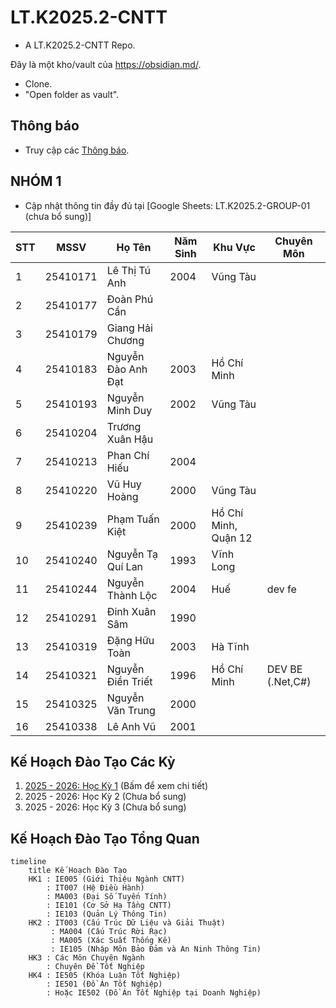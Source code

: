 # LT.K2025.2-CNTT

- A LT.K2025.2-CNTT Repo.

Đây là một kho/vault của https://obsidian.md/.

- Clone.
- "Open folder as vault".

## Thông báo

* Truy cập các [Thông báo](thongbao/thongbao.md).

## NHÓM 1

* Cập nhật thông tin đầy đủ tại [Google Sheets: LT.K2025.2-GROUP-01 (chưa bổ sung)]

| STT | MSSV     | Họ Tên             | Năm Sinh | Khu Vực              | Chuyên Môn       |
| --- | -------- | ------------------ | -------- | -------------------- | ---------------- |
| 1   | 25410171 | Lê Thị Tú Anh      | 2004     | Vũng Tàu             |                  |
| 2   | 25410177 | Đoàn Phú Cần       |          |                      |                  |
| 3   | 25410179 | Giang Hải Chương   |          |                      |                  |
| 4   | 25410183 | Nguyễn Đào Anh Đạt | 2003     | Hồ Chí Minh          |                  |
| 5   | 25410193 | Nguyễn Minh Duy    | 2002     | Vũng Tàu             |                  |
| 6   | 25410204 | Trương Xuân Hậu    |          |                      |                  |
| 7   | 25410213 | Phan Chí Hiếu      | 2004     |                      |                  |
| 8   | 25410220 | Vũ Huy Hoàng       | 2000     | Vũng Tàu             |                  |
| 9   | 25410239 | Phạm Tuấn Kiệt     | 2000     | Hồ Chí Minh, Quận 12 |                  |
| 10  | 25410240 | Nguyễn Tạ Quí Lan  | 1993     | Vĩnh Long            |                  |
| 11  | 25410244 | Nguyễn Thành Lộc   | 2004     | Huế                  | dev fe           |
| 12  | 25410291 | Đinh Xuân Sâm      | 1990     |                      |                  |
| 13  | 25410319 | Đặng Hữu Toàn      | 2003     | Hà Tĩnh              |                  |
| 14  | 25410321 | Nguyễn Điền Triết  | 1996     | Hồ Chí Minh          | DEV BE (.Net,C#) |
| 15  | 25410325 | Nguyễn Văn Trung   | 2000     |                      |                  |
| 16  | 25410338 | Lê Anh Vũ          | 2001     |                      |                  |

## Kế Hoạch Đào Tạo Các Kỳ

1. [2025 - 2026: Học Kỳ 1](2025-2026-HK1.md) (Bấm để xem chi tiết)
2. 2025 - 2026: Học Kỳ 2 (Chưa bổ sung)
3. 2025 - 2026: Học Kỳ 3 (Chưa bổ sung)

## Kế Hoạch Đào Tạo Tổng Quan

```mermaid
timeline
    title Kế Hoạch Đào Tạo
    HK1 : IE005 (Giới Thiệu Ngành CNTT)
        : IT007 (Hệ Điều Hành)
        : MA003 (Đại Số Tuyến Tính)
        : IE101 (Cơ Sở Hạ Tầng CNTT)
        : IE103 (Quản Lý Thông Tin)
    HK2 : IT003 (Cấu Trúc Dữ Liệu và Giải Thuật)
         : MA004 (Cấu Trúc Rời Rạc)
         : MA005 (Xác Suất Thống Kê)
         : IE105 (Nhập Môn Bảo Đảm và An Ninh Thông Tin)
    HK3 : Các Môn Chuyên Ngành
        : Chuyên Đề Tốt Nghiệp
    HK4 : IE505 (Khóa Luận Tốt Nghiệp)
        : IE501 (Đồ Án Tốt Nghiệp)
        : Hoặc IE502 (Đồ Án Tốt Nghiệp tại Doanh Nghiệp)
```
